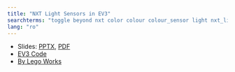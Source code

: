 ```yaml
---
title: "NXT Light Sensors in EV3"
searchterms: "toggle beyond nxt color colour colour_sensor light nxt_light_sensors_in_ev3"
lang: "ro"
---
```

 <ul>
 <li class="ng-binding">Slides:
 <a href="ProgrammingLessons/advanced/NXTLightSensor (rom).pptx">PPTX</a>,
 <a href="ProgrammingLessons/advanced/NXTLightSensor (rom).pdf">PDF</a>
 </li>
 <li><a href="ProgrammingLessons/advanced/NXTLightSensor.ev3" download="NXTLightSensor.ev3" type="application/ev3">EV3 Code
 </a></li><a href="ProgrammingLessons/advanced/NXTLightSensor.ev3" download="NXTLightSensor.ev3" type="application/ev3">
 <li>By Lego Works
 </li>
 </a></ul><a href="ProgrammingLessons/advanced/NXTLightSensor.ev3" download="NXTLightSensor.ev3" type="application/ev3">
